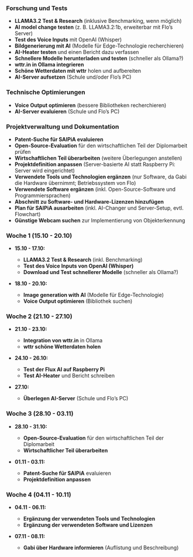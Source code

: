 ### Forschung und Tests
- **LLAMA3.2 Test & Research** (inklusive Benchmarking, wenn möglich)
- **AI model change testen** (z. B. LLAMA3.2:1b, erweiterbar mit Flo’s Server)
- **Test des Voice Inputs** mit OpenAI (Whisper)
- **Bildgenerierung mit AI** (Modelle für Edge-Technologie recherchieren)
- **AI-Heater testen** und einen Bericht dazu verfassen
- **Schnellere Modelle herunterladen und testen** (schneller als Ollama?)
- **wttr.in in Ollama integrieren**
- **Schöne Wetterdaten mit wttr** holen und aufbereiten
- **AI-Server aufsetzen** (Schule und/oder Flo’s PC)

### Technische Optimierungen
- **Voice Output optimieren** (bessere Bibliotheken recherchieren)
- **AI-Server evaluieren** (Schule und Flo’s PC)

### Projektverwaltung und Dokumentation
- **Patent-Suche für SAIPiA evaluieren**
- **Open-Source-Evaluation** für den wirtschaftlichen Teil der Diplomarbeit prüfen
- **Wirtschaftlichen Teil überarbeiten** (weitere Überlegungen anstellen)
- **Projektdefinition anpassen** (Server-basierte AI statt Raspberry Pi: Server wird eingerichtet)
- **Verwendete Tools und Technologien ergänzen** (nur Software, da Gabi die Hardware übernimmt; Betriebssystem von Flo)
- **Verwendete Software ergänzen** (inkl. Open-Source-Software und Programmiersprachen)
- **Abschnitt zu Software- und Hardware-Lizenzen hinzufügen**
- **Plan für SAIPiA ausarbeiten** (inkl. AI-Changer und Server-Setup, evtl. Flowchart)
- **Günstige Webcam suchen** zur Implementierung von Objekterkennung





### Woche 1 (15.10 - 20.10)
- **15.10 - 17.10:** 
  - **LLAMA3.2 Test & Research** (inkl. Benchmarking)
  - **Test des Voice Inputs von OpenAI (Whisper)** 
  - **Download und Test schnellerer Modelle** (schneller als Ollama?)
  
- **18.10 - 20.10:** 
  - **Image generation with AI** (Modelle für Edge-Technologie)
  - **Voice Output optimieren** (Bibliothek suchen)

### Woche 2 (21.10 - 27.10)
- **21.10 - 23.10:**
  - **Integration von wttr.in** in Ollama
  - **wttr schöne Wetterdaten holen**
  
- **24.10 - 26.10:** 
  - **Test der Flux AI auf Raspberry Pi**
  - **Test AI-Heater** und Bericht schreiben

- **27.10:** 
  - **Überlegen AI-Server** (Schule und Flo’s PC)

### Woche 3 (28.10 - 03.11)
- **28.10 - 31.10:** 
  - **Open-Source-Evaluation** für den wirtschaftlichen Teil der Diplomarbeit
  - **Wirtschaftlicher Teil überarbeiten**

- **01.11 - 03.11:** 
  - **Patent-Suche für SAIPiA** evaluieren
  - **Projektdefinition anpassen**

### Woche 4 (04.11 - 10.11)
- **04.11 - 06.11:** 
  - **Ergänzung der verwendeten Tools und Technologien**
  - **Ergänzung der verwendeten Software und Lizenzen**

- **07.11 - 08.11:** 
  - **Gabi über Hardware informieren** (Auflistung und Beschreibung)
